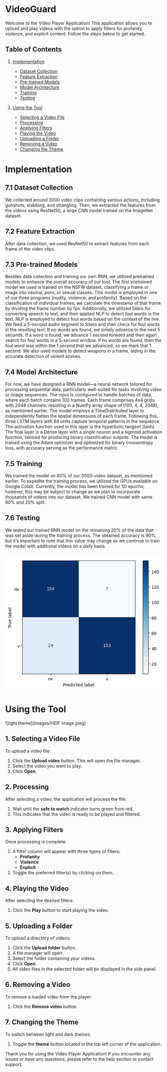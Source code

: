 # VideoGuard

Welcome to the Video Player Application! This application allows you to upload and play videos with the option to apply filters for profanity, violence, and explicit content. Follow the steps below to get started.

## Table of Contents
1. [Implementation](#implementation)
   - [Dataset Collection](#dataset-collection)
   - [Feature Extraction](#feature-extraction)
   - [Pre-trained Models](#pre-trained-models)
   - [Model Architecture](#model-architecture)
   - [Training](#training)
   - [Testing](#testing)
     
2. [Using the Tool](#using-the-tool)
   - [Selecting a Video File](#selecting-a-video-file)
   - [Processing](#processing)
   - [Applying Filters](#applying-filters)
   - [Playing the Video](#playing-the-video)
   - [Uploading a Folder](#uploading-a-folder)
   - [Removing a Video](#removing-a-video)
   - [Changing the Theme](#changing-the-theme)


# Implementation

## 7.1 Dataset Collection

We collected around 3000 video clips containing various actions, including gunshots, stabbing, and strangling. Then, we extracted the features from the videos using ResNet50, a large CNN model trained on the ImageNet dataset.

## 7.2 Feature Extraction

After data collection, we used ResNet50 to extract features from each frame of the video clips.

## 7.3 Pre-trained Models

Besides data collection and training our own RNN, we utilized pretrained models to enhance the overall accuracy of our tool. The first pretrained model we used is trained on the NSFW dataset, classifying a frame or image into neutral, porn, or sexual classes. This model is employed in one of our three programs (nudity, violence, and profanity). Based on the classification of individual frames, we calculate the timestamp of that frame by dividing the frame number by fps. Additionally, we utilized Silero for converting speech to text, and then applied NLP to detect foul words in the text. NLP is employed to detect foul words based on the context of the line. We feed a 5-second audio segment to Silero and then check for foul words in the resulting text. If no words are found, we simply advance to the next 5 seconds. If a word is found, we advance 1 second forward and then again search for foul words in a 5-second window. If no words are found, then the foul word was within the 1 second that we advanced, so we mark that 1 second. We also used models to detect weapons in a frame, aiding in the accurate detection of violent scenes.

## 7.4 Model Architecture

For now, we have designed a RNN model—a neural network tailored for processing sequential data, particularly well-suited for tasks involving video or image sequences. The input is configured to handle batches of data, where each batch contains 100 frames. Each frame comprises 4x4 grids with 2048 channels, resulting in a NumPy array shape of (100, 4, 4, 2048), as mentioned earlier. The model employs a TimeDistributed layer to independently flatten the spatial dimensions of each frame. Following this, three LSTM layers with 64 units capture temporal patterns in the sequence. The activation function used in this layer is the hyperbolic tangent (tanh). The final layer is a Dense layer with a single neuron and a sigmoid activation function, tailored for producing binary classification outputs. The model is trained using the Adam optimizer and optimized for binary crossentropy loss, with accuracy serving as the performance metric.

## 7.5 Training

We trained the model on 80% of our 3000-video dataset, as mentioned earlier. To expedite the training process, we utilized the GPUs available on Google Colab. Currently, the model has been trained for 50 epochs; however, this may be subject to change as we plan to incorporate thousands of videos into our dataset. We trained CNN model with same 80% and 20% split.

## 7.6 Testing

We tested our trained RNN model on the remaining 20% of the data that was set aside during the training process. The obtained accuracy is 90%, but it’s important to note that this value may change as we continue to train the model with additional videos on a daily basis.

![confusion matrix](images/2ce313b6-b791-480c-8087-9603d5ecb3f2.png)
---

# Using the Tool

![light theme](images/HEIF Image.jpeg)
## 1. Selecting a Video File

To upload a video file:

1. Click the **Upload video** button. This will open the file manager.
2. Select the video you want to play.
3. Click **Open**.

## 2. Processing

After selecting a video, the application will process the file:

1. Wait until the **safe to watch** indicator turns green from red.
2. This indicates that the video is ready to be played and filtered.

## 3. Applying Filters

Once processing is complete:

1. A filter column will appear with three types of filters:
   - **Profanity**
   - **Violence**
   - **Explicit**
2. Toggle the preferred filter(s) by clicking on them.

## 4. Playing the Video

After selecting the desired filters:

1. Click the **Play** button to start playing the video.

## 5. Uploading a Folder

To upload a directory of videos:

1. Click the **Upload folder** button.
2. A file manager will open.
3. Select the folder containing your videos.
4. Click **Open**.
5. All video files in the selected folder will be displayed in the side panel.

## 6. Removing a Video

To remove a loaded video from the player:

1. Click the **Remove video** button.

## 7. Changing the Theme

To switch between light and dark themes:

1. Toggle the **theme** button located in the top left corner of the application.
   

Thank you for using the Video Player Application! If you encounter any issues or have any questions, please refer to the help section or contact support.

